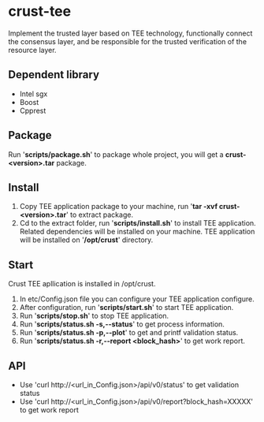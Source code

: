 # crust-tee
Implement the trusted layer based on TEE technology, functionally connect  the consensus layer, and be responsible for the trusted verification of the resource layer.

## Dependent library
- Intel sgx
- Boost
- Cpprest

## Package
Run '**scripts/package.sh**' to package whole project, you will get a **crust-\<version\>.tar** package.

## Install
1. Copy TEE application package to your machine, run '**tar -xvf crust-\<version\>.tar**' to extract package.
1. Cd to the extract folder, run '**scripts/install.sh**' to install TEE application. Related dependencies will be installed on your machine. TEE application will be installed on '**/opt/crust**' directory.

## Start
Crust TEE apllication is installed in /opt/crust.
1. In etc/Config.json file you can configure your TEE application configure.
1. After configuration, run '**scripts/start.sh**' to start TEE application.
1. Run '**scripts/stop.sh**' to stop TEE application.
1. Run '**scripts/status.sh -s,--status**' to get process information.
1. Run '**scripts/status.sh -p,--plot**' to get and printf validation status.
1. Run '**scripts/status.sh -r,--report <block_hash>**' to get work report.

## API
- Use 'curl http://<url_in_Config.json>/api/v0/status' to get validation status
- Use 'curl http://<url_in_Config.json>/api/v0/report\?block_hash\=XXXXX' to get work report
